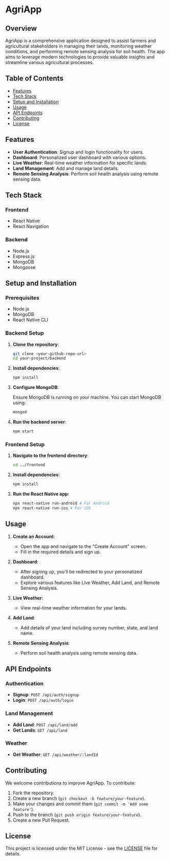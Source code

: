 # AgriApp

## Overview

AgriApp is a comprehensive application designed to assist farmers and agricultural stakeholders in managing their lands, monitoring weather conditions, and performing remote sensing analysis for soil health. The app aims to leverage modern technologies to provide valuable insights and streamline various agricultural processes.

## Table of Contents

- [Features](#features)
- [Tech Stack](#tech-stack)
- [Setup and Installation](#setup-and-installation)
- [Usage](#usage)
- [API Endpoints](#api-endpoints)
- [Contributing](#contributing)
- [License](#license)

## Features

- **User Authentication**: Signup and login functionality for users.
- **Dashboard**: Personalized user dashboard with various options.
- **Live Weather**: Real-time weather information for specific lands.
- **Land Management**: Add and manage land details.
- **Remote Sensing Analysis**: Perform soil health analysis using remote sensing data.

## Tech Stack

### Frontend

- React Native
- React Navigation

### Backend

- Node.js
- Express.js
- MongoDB
- Mongoose

## Setup and Installation

### Prerequisites

- Node.js
- MongoDB
- React Native CLI

### Backend Setup

1. **Clone the repository**:

    ```sh
    git clone <your-github-repo-url>
    cd your-project/backend
    ```

2. **Install dependencies**:

    ```sh
    npm install
    ```

3. **Configure MongoDB**:

    Ensure MongoDB is running on your machine. You can start MongoDB using:

    ```sh
    mongod
    ```

4. **Run the backend server**:

    ```sh
    npm start
    ```

### Frontend Setup

1. **Navigate to the frontend directory**:

    ```sh
    cd ../frontend
    ```

2. **Install dependencies**:

    ```sh
    npm install
    ```

3. **Run the React Native app**:

    ```sh
    npx react-native run-android # For Android
    npx react-native run-ios # For iOS
    ```

## Usage

1. **Create an Account**:
    - Open the app and navigate to the "Create Account" screen.
    - Fill in the required details and sign up.

2. **Dashboard**:
    - After signing up, you'll be redirected to your personalized dashboard.
    - Explore various features like Live Weather, Add Land, and Remote Sensing Analysis.

3. **Live Weather**:
    - View real-time weather information for your lands.

4. **Add Land**:
    - Add details of your land including survey number, state, and land name.

5. **Remote Sensing Analysis**:
    - Perform soil health analysis using remote sensing data.

## API Endpoints

### Authentication

- **Signup**: `POST /api/auth/signup`
- **Login**: `POST /api/auth/login`

### Land Management

- **Add Land**: `POST /api/land/add`
- **Get Lands**: `GET /api/land`

### Weather

- **Get Weather**: `GET /api/weather/:landId`

## Contributing

We welcome contributions to improve AgriApp. To contribute:

1. Fork the repository.
2. Create a new branch (`git checkout -b feature/your-feature`).
3. Make your changes and commit them (`git commit -m 'Add some feature'`).
4. Push to the branch (`git push origin feature/your-feature`).
5. Create a new Pull Request.

## License

This project is licensed under the MIT License - see the [LICENSE](LICENSE) file for details.
